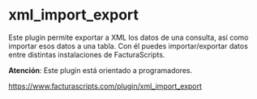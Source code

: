 # xml_import_export
Este plugin permite exportar a XML los datos de una consulta, así como importar esos
datos a una tabla. Con él puedes importar/exportar datos entre distintas
instalaciones de FacturaScripts.

**Atención**: Este plugin está orientado a programadores.

https://www.facturascripts.com/plugin/xml_import_export